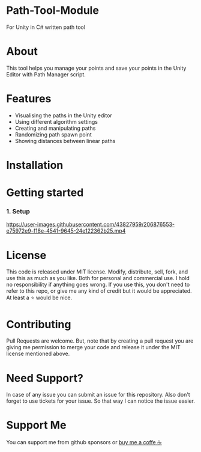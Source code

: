 # Path-Tool-Module
For Unity in C# written path tool

<h1>About</h1>
This tool helps you manage your points and save your points in the Unity Editor with Path Manager script.

<h1>Features</h1>
<ul>
<li>Visualising the paths in the Unity editor</li>
<li>Using different algorithm settings</li>
<li>Creating and manipulating paths</li>
<li>Randomizing path spawn point</li>
<li>Showing distances between linear paths</li>
</ul>

<h1>Installation</h1>


<h1>Getting started</h1>
<h3>1. Setup</h3>


https://user-images.githubusercontent.com/43827959/206876553-e75972e9-f18e-4541-9645-24e122362b25.mp4



<h1>License</h1>
This code is released under MIT license. Modify, distribute, sell, fork, and use this as much as you like. Both for personal and commercial use. I hold no responsibility if anything goes wrong.
If you use this, you don't need to refer to this repo, or give me any kind of credit but it would be appreciated. At least a ⭐ would be nice.

<h1>Contributing</h1>
Pull Requests are welcome. 
But, note that by creating a pull request you are giving me permission to merge your 
code and release it under the MIT license mentioned above.

<h1>Need Support?</h1>
In case of any issue you can submit an issue for this repository. Also don't forget to use tickets for your issue. 
So that way I can notice the issue easier.

<h1>Support Me</h1>
You can support me from github sponsors or <a href="https://www.buymeacoffee.com/mertbalkan">buy me a coffe ☕</a>
